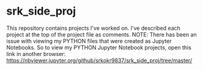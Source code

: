 # srk_side_proj
This repository contains projects I've worked on. I've described each project at the top of the project file as comments. NOTE: There has been an issue with viewing my PYTHON files that were created as Jupyter Notebooks. So to view my PYTHON Jupyter Notebook projects, open this link in another browser: https://nbviewer.jupyter.org/github/srkokr9837/srk_side_proj/tree/master/
